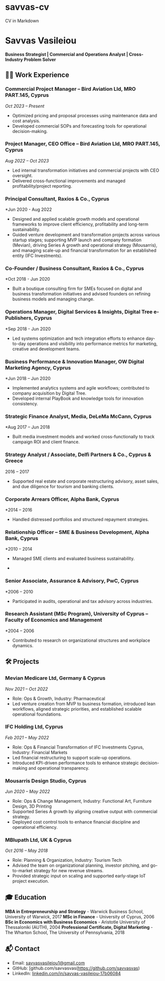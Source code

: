 # savvas-cv
CV in Markdown
# Savvas Vasileiou
**Business Strategist | Commercial and Operations Analyst | Cross-Industry Problem Solver**

## 🧑‍💼 Work Experience

### Commercial Project Manager – Bird Aviation Lld, MRO PART.145, Cyprus
*Oct 2023 – Present*
- Optimized pricing and proposal processes using maintenance data and cost analysis.
- Developed commercial SOPs and forecasting tools for operational decision-making.

### Project Manager, CEO Office – Bird Aviation Lld, MRO PART.145, Cyprus
*Aug 2022 – Oct 2023*
- Led internal transformation initiatives and commercial projects with CEO oversight.
- Delivered cross-functional improvements and managed profitability/project reporting.

### Principal Consultant, Raxios & Co., Cyprus
*Jun 2020 - Aug 2022
- Designed and applied scalable growth models and operational frameworks to improve client efficiency, profitability and long-term sustainability.
- Guided venture development and transformation projects across various startup stages; supporting MVP launch and company formation (Mevian), driving Series A growth and operational strategy (Mousarris), and managing scale-up and financial transformation for an established entity (IFC Investments).

### Co-Founder / Business Consultant, Raxios & Co., Cyprus
*Oct 2018 - Jun 2020
- Built a boutique consulting firm for SMEs focused on digital and business transformation initiatives and advised founders on refining business models and managing change.

### Operations Manager, Digital Services & Insights, Digital Tree e-Publishers, Cyprus
*Sep 2018 - Jun 2020
- Led systems optimization and tech integration efforts to enhance day-to-day operations and visibility into performance metrics for marketing, creative and development teams.

### Business Performance & Innovation Manager, OW Digital Marketing Agency, Cyprus
*Jun 2018 – Jun 2020
- Implemented analytics systems and agile workflows; contributed to company acquisition by Digital Tree.
- Developed internal PlayBook and knowledge tools for innovation consistency.

### Strategic Finance Analyst, Media, DeLeMa McCann, Cyprus
*Aug 2017 – Jun 2018
- Built media investment models and worked cross-functionally to track campaign ROI and client finance.

### Strategy Analyst / Associate, Delfi Partners & Co., Cyprus & Greece
2016 – 2017
- Supported real estate and corporate restructuring advisory, asset sales, and due diligence for tourism and banking clients.

### Corporate Arrears Officer, Alpha Bank, Cyprus
*2014 – 2016
- Handled distressed portfolios and structured repayment strategies.

### Relationship Officer – SME & Business Development, Alpha Bank, Cyprus
*2010 – 2014
- Managed SME clients and evaluated business sustainability.

- 
### Senior Associate, Assurance & Advisory, PwC, Cyprus
*2006 – 2010
- Participated in audits, operational and tax advisory across industries.

### Research Assistant (MSc Program), University of Cyprus – Faculty of Economics and Management
*2004 – 2006
- Contributed to research on organizational structures and workplace dynamics.

## 🛠 Projects
### Mevian Medicare Ltd, Germany & Cyprus
*Nov 2021 – Oct 2022*
- Role: Ops & Growth, Industry: Pharmaceutical
- Led venture creation from MVP to business formation, introduced lean workflows, aligned strategic priorities, and established scalable operational foundations.

### IFC Holding Ltd, Cyprus
*Feb 2021 – May 2022*
- Role: Ops & Financial Transformation of IFC Investments Cyprus, Industry: Financial Markets
- Led financial restructuring to support scale-up operations.
- Introduced KPI-driven performance tools to enhance strategic decision-making and operational transparency.

### Mousarris Design Studio, Cyprus
*Jun 2020 – May 2022*
- Role: Ops & Change Management, Industry: Functional Art, Furniture Design, 3D Printing
- Supported Series A growth by aligning creative output with commercial strategy.
- Deployed cost control tools to enhance financial discipline and operational efficiency.

### MBlupath Ltd, UK & Cyprus
*Oct 2016 – May 2018*
- Role: Planning & Organization, Industry: Tourism Tech
- Advised the team on organizational planning, investor pitching, and go-to-market strategy for new revenue streams.
- Provided strategic input on scaling and supported early-stage IoT project execution.

## 🎓 Education
**MBA in Entrepreneurship and Strategy** - Warwick Business School, University of Warwick, 2017
**MSc in Finance** - University of Cyprus, 2006
**BSc in Economics with Business Economics** - Aristotle University of Thessaloniki (AUTH), 2004
**Professional Certificate, Digital Marketing** - The Wharton School, The University of Pennsylvania, 2018

## 📬 Contact
- Email: savvasvasileiou1@gmail.com
- GitHub: [github.com/savvasvas(https://github.com/savvasvas)
- LinkedIn: [linkedin.com/in/savvas-vasileiou-17b06084](https://linkedin.com/in/savvas-vasileiou-17b06084)


